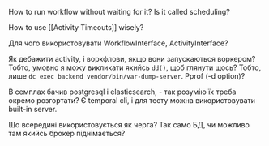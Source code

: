 How to run workflow without waiting for it? Is it called scheduling?

How to use [[Activity Timeouts]] wisely?

Для чого використовувати WorkflowInterface, ActivityInterface?

Як дебажити activity, і воркфлови, якщо вони запускаються воркером? Тобто, умовно я можу викликати якийсь `dd()`, щоб глянути щось? Тобто, лише `dc exec backend vendor/bin/var-dump-server`. Pprof (-d option)?

В семплах бачив postgresql і elasticsearch, - так розумію їх треба окремо розгортати? Є temporal cli, і для тесту можна використовувати built-in server.

Що всередині використовується як черга? Так само БД, чи можливо там якийсь брокер піднімається?

